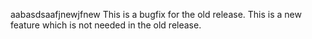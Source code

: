aabasdsaafjnewjfnew
This is a bugfix for the old release.
This is a new feature which is not needed in the old release.